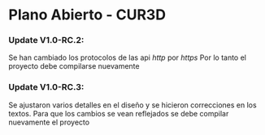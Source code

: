 # Plano Abierto - CUR3D
### Update V1.0-RC.2:

Se han cambiado los protocolos de las api *http* por *https*
Por lo tanto el proyecto debe compilarse nuevamente

### Update V1.0-RC.3:
Se ajustaron varios detalles en el diseño y se hicieron correcciones en los textos.
Para que los cambios se vean reflejados se debe compilar nuevamente el proyecto